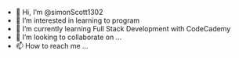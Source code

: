 - 👋 Hi, I’m @simonScott1302
- 👀 I’m interested in learning to program
- 🌱 I’m currently learning Full Stack Development with CodeCademy
- 💞️ I’m looking to collaborate on ...
- 📫 How to reach me ...

<!---
simonScott1302/simonScott1302 is a ✨ special ✨ repository because its `README.md` (this file) appears on your GitHub profile.
You can click the Preview link to take a look at your changes.
--->
